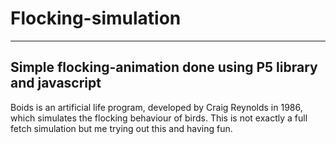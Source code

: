 # Flocking-simulation
___
## Simple flocking-animation done using P5 library and javascript 
Boids is an artificial life program, developed by Craig Reynolds in 1986, which simulates the flocking behaviour of birds. This is not exactly a full fetch simulation but me trying out this and having fun.